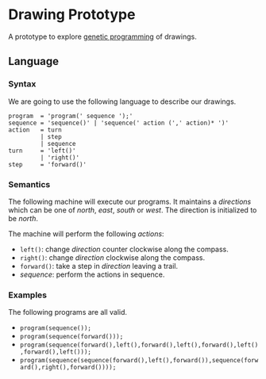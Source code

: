Drawing Prototype
=================

A prototype to explore [genetic programming][] of drawings.

Language
--------

### Syntax

We are going to use the following language to describe our drawings.

```
program  = 'program(' sequence ');'
sequence = 'sequence()' | 'sequence(' action (',' action)* ')'
action   = turn
         | step
         | sequence
turn     = 'left()'
         | 'right()'
step     = 'forward()'
```

### Semantics

The following machine will execute our programs. It maintains a _directions_ which can be one of *north*, *east*, *south* or *west*. The direction is initialized to be *north*.

The machine will perform the following _actions_:
* `left()`: change _direction_ counter clockwise along the compass.
* `right()`: change _direction_ clockwise along the compass.
* `forward()`: take a step in _direction_ leaving a trail.
* *sequence*: perform the actions in sequence.

### Examples

The following programs are all valid.

* `program(sequence());`
* `program(sequence(forward()));`
* `program(sequence(forward(),left(),forward(),left(),forward(),left(),forward(),left()));`
* `program(sequence(sequence(forward(),left(),forward()),sequence(forward(),right(),forward())));`

[genetic programming]: http://en.wikipedia.org/wiki/Genetic_programming

